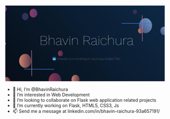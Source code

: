 
<!--
**BhavinRaichura/BhavinRaichura** is a ✨ _special_ ✨ repository because its `README.md` (this file) appears on your GitHub profile.
-->

[![BhavinRaichura](https://github.com/BhavinRaichura/BhavinRaichura/blob/main/Screenshot_2022-01-26_14-37-05.jpg)](https://www.linkedin.com/in/bhavin-raichura-93a657191/)

- 👋 Hi, I’m @BhavinRaichura
- 👀 I’m interested in Web Development
- 💞️ I’m looking to collaborate on Flask web application related projects
- 🔭 I’m currently working on Flask, HTML5, CSS3, Js
- 📫 Send me a message at linkedin.com/in/bhavin-raichura-93a657191/


